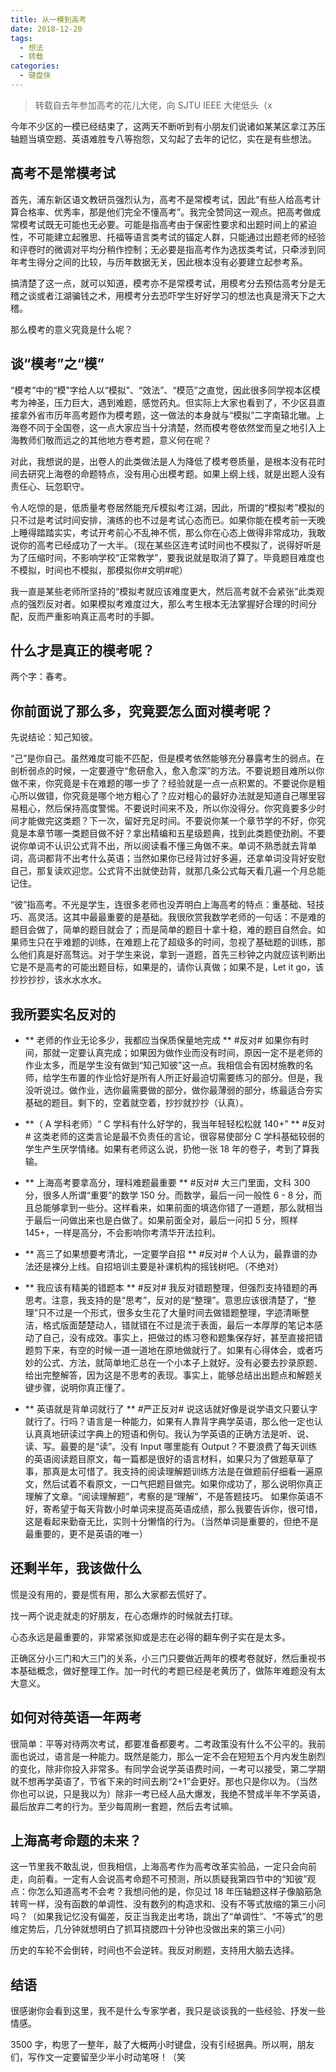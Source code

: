 ```yaml
---
title: 从一模到高考
date: 2018-12-20
tags:
  - 想法
  - 转载
categories:
  - 键盘侠
---
```


> 转载自去年参加高考的花儿大佬，向 SJTU IEEE 大佬低头（x

今年不少区的一模已经结束了，这两天不断听到有小朋友们说诸如某某区拿江苏压轴题当填空题、英语难胜专八等抱怨，又勾起了去年的记忆，实在是有些想法。

## 高考不是常模考试

首先，浦东新区语文教研员强烈认为，高考不是常模考试，因此“有些人给高考计算合格率、优秀率，那是他们完全不懂高考”。我完全赞同这一观点。把高考做成常模考试既无可能也无必要。可能是指高考由于保密性要求和出题时间上的紧迫性，不可能建立起雅思、托福等语言类考试的锚定人群，只能通过出题老师的经验和评卷时的微调对平均分稍作控制；无必要是指高考作为选拔类考试，只牵涉到同年考生得分之间的比较，与历年数据无关，因此根本没有必要建立起参考系。

<!-- more -->

搞清楚了这一点，就可以知道，模考亦不是常模考试，用模考分去预估高考分是无稽之谈或者江湖骗钱之术，用模考分去恐吓学生好好学习的想法也真是滑天下之大稽。

那么模考的意义究竟是什么呢？

## 谈“模考”之“模”

“模考”中的“模”字给人以“模拟”、“效法”、“模范”之直觉，因此很多同学视本区模考为神圣，压力巨大，遇到难题，感觉药丸。但实际上大家也看到了，不少区县直接拿外省市历年高考题作为模考题，这一做法的本身就与“模拟”二字南辕北辙。上海卷不同于全国卷，这一点大家应当十分清楚，然而模考卷依然堂而皇之地引入上海教师们敬而远之的其他地方卷考题，意义何在呢？

对此，我想说的是，出卷人的此类做法是人为降低了模考卷质量，是根本没有花时间去研究上海卷的命题特点，没有用心出模考题。如果上纲上线，就是出题人没有责任心、玩忽职守。

令人吃惊的是，低质量考卷居然能充斥模拟考江湖，因此，所谓的“模拟考”模拟的只不过是考试时间安排，演练的也不过是考试心态而已。如果你能在模考前一天晚上睡得踏踏实实，考试开考前心不乱神不慌，那么你在心态上做得非常成功，我敢说你的高考已经成功了一大半。（现在某些区连考试时间也不模拟了，说得好听是为了压缩时间，不影响学校“正常教学”，要我说就是取消了算了。毕竟题目难度也不模拟，时间也不模拟，那模拟你#文明#呢）

我一直是某些老师所坚持的“模拟考就应该难度更大，然后高考就不会紧张”此类观点的强烈反对者。如果模拟考难度过大，那么考生根本无法掌握好合理的时间分配，反而严重影响真正高考时的手脚。

## 什么才是真正的模考呢？

两个字：春考。

## 你前面说了那么多，究竟要怎么面对模考呢？

先说结论：知己知彼。

“己”是你自己。虽然难度可能不匹配，但是模考依然能够充分暴露考生的弱点。在剖析弱点的时候，一定要遵守“愈研愈入，愈入愈深”的方法。不要说题目难所以你做不来，你究竟是卡在难题的哪一步了？经验就是一点一点积累的。不要说你是粗心所以做错，你究竟是哪个地方粗心了？应对粗心的最好办法就是知道自己哪里容易粗心，然后保持高度警惕。不要说时间来不及，所以你没得分。你究竟要多少时间才能做完这类题？下一次，留好充足时间。不要说你某一个章节学的不好，你究竟是本章节哪一类题目做不好？拿出精编和五星级题典，找到此类题使劲刷。不要说你单词不认识公式背不出，所以阅读看不懂三角做不来。单词不熟悉就去背单词，高词都背不出考什么英语；当然如果你已经背过好多遍，还拿单词没背好安慰自己，那复读欢迎您。公式背不出就使劲背，就那几条公式每天看几遍一个月总能记住。

“彼”指高考。不光是学生，连很多老师也没弄明白上海高考的特点：重基础、轻技巧、高灵活。这其中最最重要的是基础。我很欣赏我数学老师的一句话：不是难的题目会做了，简单的题目就会了；而是简单的题目十拿十稳，难的题目自然会。如果师生只在乎难题的训练，在难题上花了超级多的时间，忽视了基础题的训练，那么他们真是好高骛远。对于学生来说，拿到一道题，首先三秒钟之内就应该判断出它是不是高考的可能出题目标，如果是的，请你认真做；如果不是，Let it go，该抄抄抄抄，该水水水水。

## 我所要实名反对的

- ** 老师的作业无论多少，我都应当保质保量地完成 **
#反对# 如果你有时间，那就一定要认真完成；如果因为做作业而没有时间，原因一定不是老师的作业太多，而是学生没有做到“知己知彼”这一点。我相信会有因材施教的名师，给学生布置的作业恰好是所有人所正好最迫切需要练习的部分。但是，我没听说过。做作业，选你最需要做的部分，做你最薄弱的部分，练最适合夯实基础的题目。剩下的，空着就空着，抄抄就抄抄（认真）。

- **（ A 学科老师）“ C 学科有什么好学的，我当年轻轻松松就 140+” **
#反对# 这类老师的这类言论是最不负责任的言论，很容易使部分 C 学科基础较弱的学生产生厌学情绪。如果有老师这么说，扔他一张 18 年的卷子，考到了算我输。

- ** 上海高考要拿高分，理科难题最重要 **
#反对# 大三门里面，文科 300 分，很多人所谓“重要”的数学 150 分。而数学，最后一问一般性 6 - 8 分，而且总能够拿到一些分。这样看来，如果前面的填选你错了一道题，那么就相当于最后一问做出来也是白做了。如果前面全对，最后一问扣 5 分，照样 145+，一样是高分，不会影响你考清华开法拉利。

- ** 高三了如果想要考清北，一定要学自招 **
#反对# 个人认为，最靠谱的办法还是裸分上线。自招培训主要是补课机构的摇钱树吧。（不绝对）

- ** 我应该有精美的错题本 **
#反对# 我反对错题整理，但强烈支持错题的再思考。注意，我支持的是“思考”，反对的是“整理”。意思应该很清楚了，“整理”只不过是一个形式，很多女生花了大量时间去做错题整理，字迹清晰整洁，格式版面楚楚动人，错就错在不过是流于表面，最后一本厚厚的笔记本感动了自己，没有成效。事实上，把做过的练习卷和题集保存好，甚至直接把错题剪下来，有空的时候一道一道地在原地做就行了。如果有心得体会，或者巧妙的公式、方法，就简单地汇总在一个小本子上就好。没有必要去抄录原题、给出完整解答，因为这是不思考的表现。事实上，能够总结出出题点和解题关键步骤，说明你真正懂了。

- ** 英语就是背单词就行了 **
#严正反对# 说这话就好像是说学语文只要认字就行了。行吗？语言是一种能力，如果有人靠背字典学英语，那么他一定也认认真真地研读过字典上的短语和例句。我认为学英语的正确方法是听、说、读、写。最要的是“读”。没有 Input 哪里能有 Output？不要浪费了每天训练的英语阅读题目原文，每一篇都是很好的语言材料，如果只为了做题草草了事，那真是太可惜了。我支持的阅读理解题训练方法是在做题前仔细看一遍原文，然后试着不看原文，一口气把题目做完。如果你成功了，那么说明你真正理解了文章。“阅读理解题”，考察的是“理解”，不是答题技巧。
如果你英语不好，寄希望于每天背数小时单词来提高英语成绩，那么我要告诉你，很可惜，这是看起来勤奋无比，实则十分懒惰的行为。（当然单词是重要的，但绝不是最重要的，更不是英语的唯一）

## 还剩半年，我该做什么

慌是没有用的，要是慌有用，那么大家都去慌好了。

找一两个说走就走的好朋友，在心态爆炸的时候就去打球。

心态永远是最重要的，非常紧张抑或是志在必得的翻车例子实在是太多。

正确区分小三门和大三门的关系，小三门只要做近两年的模考卷就好，然后重视书本基础概念，做好整理工作。加一时代的考题已经是老黄历了，做陈年难题没有太大意义。

## 如何对待英语一年两考

很简单：平等对待两次考试，都要准备都要考。二考政策没有什么不公平的。我前面也说过，语言是一种能力。既然是能力，那么一定不会在短短五个月内发生剧烈的变化，除非你投入非常多。有同学会说学英语费时间，一考可以接受，第二学期就不想再学英语了，节省下来的时间去刷“2+1”会更好。那也只是你以为。（当然你也可以说，只是我以为）除非一考已经人品大爆发，我绝不赞成半年不学英语，最后放弃二考的行为。至少每周刷一套题，然后去考试嘛。

## 上海高考命题的未来？

这一节里我不敢乱说，但我相信，上海高考作为高考改革实验品，一定只会向前走，向前看。一定有人会说高考命题不可预测，所以质疑我第四节中的“知彼”观点：你怎么知道高考不会考？我想问他的是，你见过 18 年压轴题这样子像脑筋急转弯一样，没有函数的单调性、没有数列的构造求和、没有不等式放缩的第三小问吗？（如果我记忆没有偏差，反正当我走出考场，跳出了“单调性”、“不等式”的思维定势后，几分钟就想明白了抓耳挠腮四十分钟也没做出来的第三小问）

历史的车轮不会倒转，时间也不会逆转。我反对刷题，支持用大脑去选择。

## 结语

很感谢你会看到这里，我不是什么专家学者，我只是谈谈我的一些经验、抒发一些情感。

3500 字，构思了一整年，敲了大概两小时键盘，没有引经据典。所以啊，朋友们，写作文一定要留至少半小时动笔呀！（笑